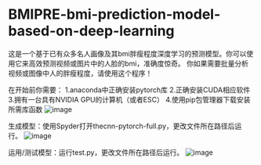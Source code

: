 # BMIPRE-bmi-prediction-model-based-on-deep-learning
这是一个基于已有众多名人画像及其bmi胖瘦程度深度学习的预测模型。你可以使用它来高效预测视频或图片中的人脸的bmi，准确度惊奇。
你如果需要批量分析视频或图像中人的胖瘦程度，请使用这个程序！

在开始前你需要：
1.anaconda中正确安装pytorch库
2.正确安装CUDA相应软件
3.拥有一台具有NVIDIA GPU的计算机（或者ESC）
4.使用pip包管理器下载安装所需库函数
![image](https://github.com/user-attachments/assets/58817bf2-d447-490c-b3f2-255bd88eb6d9)

生成模型：使用Spyder打开thecnn-pytorch-full.py，更改文件所在路径后运行。
![image](https://github.com/user-attachments/assets/70d7f7dc-c3a2-4a5f-9876-012f7bc29895)

运用/测试模型：运行test.py，更改文件所在路径后运行。
![image](https://github.com/user-attachments/assets/1129c273-4f53-49a4-be8f-a7e90ce1381b)
